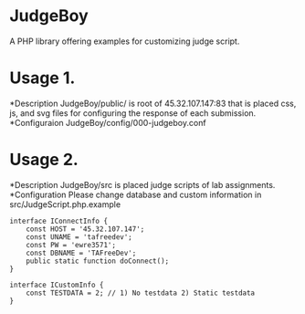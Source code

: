 # JudgeBoy
A PHP library offering examples for customizing judge script. 
 
# Usage 1.
*Description
JudgeBoy/public/ is root of 45.32.107.147:83 that is placed css, js, and svg files for configuring the response of each submission.
*Configuraion
JudgeBoy/config/000-judgeboy.conf 
 
# Usage 2.
*Description
JudgeBoy/src is placed judge scripts of lab assignments.
*Configuration
Please change database and custom information in src/JudgeScript.php.example
```
interface IConnectInfo {
	const HOST = '45.32.107.147';
	const UNAME = 'tafreedev';
	const PW = 'ewre3571';
	const DBNAME = 'TAFreeDev';
	public static function doConnect();
}

interface ICustomInfo {
	const TESTDATA = 2; // 1) No testdata 2) Static testdata 
}
```
